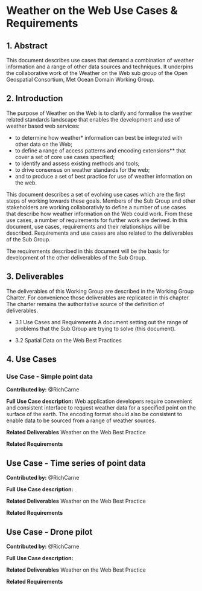 # Weather on the Web Use Cases & Requirements 

## 1. Abstract
This document describes use cases that demand a combination of weather information and a range of other data sources and techniques. It underpins the collaborative work of the Weather on the Web sub group of the Open Geospatial Consortium, Met Ocean Domain Working Group.

## 2. Introduction
The purpose of Weather on the Web is to clarify and formalise the weather related standards landscape that enables the development and use of weather based web services: 

- to determine how weather* information can best be integrated with other data on the Web; 
- to define a range of access patterns and encoding extensions** that cover a set of core use cases specified; 
- to identify and assess existing methods and tools; 
- to drive consensus on weather standards for the web;
- and to produce a set of best practice for use of weather information on the web.

This document describes a set of evolving use cases which are the first steps of working towards these goals. Members of the Sub Group and other stakeholders are working collaborativly to define a number of use cases that describe how weather information on the Web could work. From these use cases, a number of requirements for further work are derived. In this document, use cases, requirements and their relationships will be described. Requirements and use cases are also related to the deliverables of the Sub Group.

The requirements described in this document will be the basis for development of the other deliverables of the Sub Group.

## 3. Deliverables
The deliverables of this Working Group are described in the Working Group Charter. For convenience those deliverables are replicated in this chapter. The charter remains the authoritative source of the definition of deliverables.

- 3.1 Use Cases and Requirements
A document setting out the range of problems that the Sub Group are trying to solve (this document).

- 3.2 Spatial Data on the Web Best Practices

## 4. Use Cases

### Use Case - Simple point data
**Contributed by:** @RichCarne

**Full Use Case description:**
Web application developers require convenient and consistent interface to request weather data for a specified point on the surface of the earth. The encoding format should also be consistent to enable data to be sourced from a range of weather sources.

**Related Deliverables**
Weather on the Web Best Practice

**Related Requirements**


## Use Case - Time series of point data
**Contributed by:** @RichCarne

**Full Use Case description:**

**Related Deliverables**
Weather on the Web Best Practice

**Related Requirements**

## Use Case - Drone pilot
**Contributed by:** @RichCarne

**Full Use Case description:**

**Related Deliverables**
Weather on the Web Best Practice

**Related Requirements**
